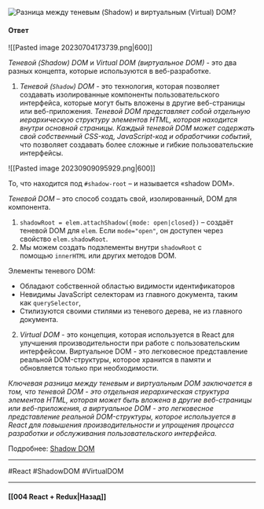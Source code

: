 ![Разница между теневым (Shadow) и виртуальным (Virtual) DOM?](https://youtu.be/81yRgVQ1ciM?t=112)

#### Ответ

![[Pasted image 20230704173739.png|600]]

*Теневой (Shadow) DOM* и *Virtual DOM (виртуальное DOM)* - это два разных концепта, которые используются в веб-разработке.

1. *Теневой (`Shadow`) DOM* - это технология, которая позволяет создавать изолированные компоненты пользовательского интерфейса, которые могут быть вложены в другие веб-страницы или веб-приложения. *Теневой DOM представляет собой отдельную иерархическую структуру элементов HTML, которая находится внутри основной страницы. Каждый теневой DOM может содержать свой собственный CSS-код, JavaScript-код и обработчики событий*, что позволяет создавать более сложные и гибкие пользовательские интерфейсы.

![[Pasted image 20230909095929.png|600]]

То, что находится под `#shadow-root` – и называется «shadow DOM».

*Теневой DOM* – это способ создать свой, изолированный, DOM для компонента.
1. `shadowRoot = elem.attachShadow({mode: open|closed})` – создаёт теневой DOM для `elem`. Если `mode="open"`, он доступен через свойство `elem.shadowRoot`.
2. Мы можем создать подэлементы внутри `shadowRoot` с помощью `innerHTML` или других методов DOM.

Элементы теневого DOM:
- Обладают собственной областью видимости идентификаторов
- Невидимы JavaScript селекторам из главного документа, таким как `querySelector`,
- Стилизуются своими стилями из теневого дерева, не из главного документа.

2. *Virtual DOM* - это концепция, которая используется в React для улучшения производительности при работе с пользовательским интерфейсом. Виртуальное DOM - это легковесное представление реальной DOM-структуры, которое хранится в памяти и обновляется только при необходимости.

*Ключевая разница между теневым и виртуальным DOM заключается в том, что теневой DOM - это отдельная иерархическая структура элементов HTML, которая может быть вложена в другие веб-страницы или веб-приложения, а виртуальное DOM - это легковесное представление реальной DOM-структуры, которое используется в React для повышения производительности и упрощения процесса разработки и обслуживания пользовательского интерфейса.*

Подробнее: [Shadow DOM](https://learn.javascript.ru/shadow-dom)

____
#React #ShadowDOM #VirtualDOM 

____

#### [[004 React + Redux|Назад]]